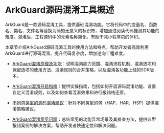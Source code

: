 # ArkGuard源码混淆工具概述
<!--Kit: ArkTS-->
<!--Subsystem: ArkCompiler-->
<!--Owner: @zju-wyx-->
<!--Designer: @xiao-peiyang; @dengxinyu-->
<!--Tester: @kirl75; @zsw_zhushiwei-->
<!--Adviser: @foryourself-->

ArkGuard是一款源码混淆工具，提供基础混淆功能。它将代码中的变量名、函数名、类名、文件名等替换为简短无意义的标识符，增加通过阅读代码推测其功能的难度。混淆后，工程源码中的元素名称简化，有助于减小程序包的体积。


本章节介绍ArkGuard源码混淆工具的使用方法和特点，帮助开发者高效利用ArkGuard进行源码混淆，提升代码复杂度，增加逆向工程难度。

- [ArkGuard混淆原理及功能](source-obfuscation.md)：说明混淆能力范围、混淆流程机制、混淆选项和保留选项的使用方法、混淆规则的合并策略，以及混淆各功能上线的SDK版本。

- [ArkGuard混淆开启指南](source-obfuscation-guide.md)：提供实操指南，包括如何开启源码混淆功能、设置自定义混淆规则，以及如何查看混淆效果和进行报错栈还原。

- [不同包类型的源码混淆建议](source-obfuscation-practice.md)：针对不同类型的包（HAP、HAR、HSP）提供混淆策略建议。
- [ArkGuard混淆常见问题](source-obfuscation-questions.md)：总结常见的功能异常场景及其排查方法，提供典型报错案例的解决方案，帮助开发者快速定位和解决问题。

